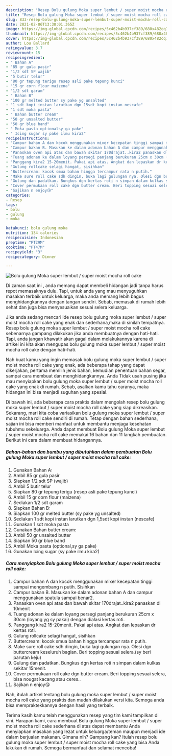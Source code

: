 ```yaml
---
description: "Resep Bolu gulung Moka super lembut / super moist mocha roll cake yang nikmat dan Mudah Dibuat"
title: "Resep Bolu gulung Moka super lembut / super moist mocha roll cake yang nikmat dan Mudah Dibuat"
slug: 833-resep-bolu-gulung-moka-super-lembut-super-moist-mocha-roll-cake-yang-nikmat-dan-mudah-dibuat
date: 2021-02-06T13:30:01.365Z
image: https://img-global.cpcdn.com/recipes/5c462b4b937cf389/680x482cq70/bolu-gulung-moka-super-lembut-super-moist-mocha-roll-cake-foto-resep-utama.jpg
thumbnail: https://img-global.cpcdn.com/recipes/5c462b4b937cf389/680x482cq70/bolu-gulung-moka-super-lembut-super-moist-mocha-roll-cake-foto-resep-utama.jpg
cover: https://img-global.cpcdn.com/recipes/5c462b4b937cf389/680x482cq70/bolu-gulung-moka-super-lembut-super-moist-mocha-roll-cake-foto-resep-utama.jpg
author: Lou Ballard
ratingvalue: 3.7
reviewcount: 15
recipeingredient:
- " Bahan A"
- "85 gr gula pasir"
- "1/2 sdt SP wajib"
- "5 butir telur"
- "80 gr tepung terigu resep asli pake tepung kunci"
- "15 gr corn flour maizena"
- "1/2 sdt garam"
- " Bahan B"
- "100 gr melted butter sy pake yg unsalted"
- "1 sdt kopi instan larutkan dgn 15sdt kopi instan nescafe"
- "1 sdt moka pasta"
- " Bahan butter cream"
- "50 gr unsalted butter"
- "50 gr blue band"
- " Moka pasta optionalsy ga pake"
- " Icing sugar sy pake ilmu kira2"
recipeinstructions:
- "Campur bahan A dan kocok menggunakan mixer kecepatan tinggi sampai mengembang n putih. Sisihkan"
- "Campur bakan B. Masukan ke dalam adonan bahan A dan campur menggunakan spatula sampai benar2."
- "Panaskan oven api atas dan bawah skitar 170drajat..kira2 panaskan dl 10menit"
- "Tuang adonan ke dalam loyang persegi panjang berukuran 25cm x 30cm (loyang yg sy pakai) dengan dialasi kertas roti."
- "Panggang kira2 15-20menit. Pakai api atas. Angkat dan lepaskan dr kertas roti."
- "Gulung rollcake selagi hangat, sisihkan"
- "Buttercream: kocok smua bahan hingga tercampur rata n putih."
- "Make sure roll cake sdh dingin, buka lagi gulungan nya. Olesi dgn buttercream keseluruh bagian. Beri topping sesuai selera.(sy beri parutan keju)"
- "Gulung dan padatkan. Bungkus dgn kertas roti n simpan dalam kulkas sekitar 15menit."
- "Cover permukaan roll cake dgn butter cream. Beri topping sesuai selera, bisa nougat kacang atau ceres.."
- "Sajikan n enjoy😘"
categories:
- Resep
tags:
- bolu
- gulung
- moka

katakunci: bolu gulung moka 
nutrition: 134 calories
recipecuisine: Indonesian
preptime: "PT29M"
cooktime: "PT47M"
recipeyield: "3"
recipecategory: Dinner

---
```



![Bolu gulung Moka super lembut / super moist mocha roll cake](https://img-global.cpcdn.com/recipes/5c462b4b937cf389/680x482cq70/bolu-gulung-moka-super-lembut-super-moist-mocha-roll-cake-foto-resep-utama.jpg)

Di zaman  saat ini , anda memang dapat membeli hidangan jadi tanpa harus repot memasaknya dulu. Tapi, untuk anda yang mau menyuguhkan masakan terbaik untuk keluarga, maka anda memang lebih bagus menghidangkannya dengan tangan sendiri. Sebab, memasak di rumah lebih sehat dan juga bisa menyesuaikan sesuai selera keluarga.

Jika anda sedang mencari ide resep bolu gulung moka super lembut / super moist mocha roll cake yang enak dan sederhana,maka di sinilah tempatnya. Resep bolu gulung moka super lembut / super moist mocha roll cake  sebenarnya gampang dilakukan jika anda membuatnya dengan hati-hati. Tapi, anda jangan khawatir akan gagal dalam melakukannya 
karena di artikel ini kita akan mengupas bolu gulung moka super lembut / super moist mocha roll cake dengan hati-hati.  



Nah buat kamu yang ingin memasak bolu gulung moka super lembut / super moist mocha roll cake yang enak, ada beberapa tahap yang dapat dikerjakan, pertama memilih jenis bahan, kemudian penentuan bahan segar, sampai cara membuat dan menghidangkannya. Anda Tidak usah pusing jika mau menyiapkan bolu gulung moka super lembut / super moist mocha roll cake yang enak di rumah. Sebab, asalkan kamu  tahu caranya, maka hidangan ini bisa menjadi suguhan yang spesial.

Di bawah ini, ada beberapa cara praktis  dalam mengolah resep bolu gulung moka super lembut / super moist mocha roll cake yang siap dikreasikan. Sekarang, mari kita coba variasikan bolu gulung moka super lembut / super moist mocha roll cake sendiri di rumah. Tetap dengan bahan sederhana, sajian ini bisa memberi manfaat untuk membantu menjaga kesehatan tubuhmu sekeluarga. Anda dapat membuat Bolu gulung Moka super lembut / super moist mocha roll cake memakai 16 bahan dan 11 langkah pembuatan. Berikut ini cara dalam membuat hidangannya.

<!--inarticleads1-->

##### Bahan-bahan dan bumbu yang dibutuhkan dalam pembuatan Bolu gulung Moka super lembut / super moist mocha roll cake:

1. Gunakan  Bahan A:
1. Ambil 85 gr gula pasir
1. Siapkan 1/2 sdt SP (wajib)
1. Ambil 5 butir telur
1. Siapkan 80 gr tepung terigu (resep asli pake tepung kunci)
1. Ambil 15 gr corn flour (maizena)
1. Sediakan 1/2 sdt garam
1. Siapkan  Bahan B:
1. Siapkan 100 gr melted butter (sy pake yg unsalted)
1. Sediakan 1 sdt kopi instan larutkan dgn 1,5sdt kopi instan (nescafe)
1. Gunakan 1 sdt moka pasta
1. Gunakan  Bahan butter cream:
1. Ambil 50 gr unsalted butter
1. Siapkan 50 gr blue band
1. Ambil  Moka pasta (optional,sy ga pake)
1. Gunakan  Icing sugar (sy pake ilmu kira2)




<!--inarticleads2-->

##### Cara menyiapkan Bolu gulung Moka super lembut / super moist mocha roll cake:

1. Campur bahan A dan kocok menggunakan mixer kecepatan tinggi sampai mengembang n putih. Sisihkan
1. Campur bakan B. Masukan ke dalam adonan bahan A dan campur menggunakan spatula sampai benar2.
1. Panaskan oven api atas dan bawah skitar 170drajat..kira2 panaskan dl 10menit
1. Tuang adonan ke dalam loyang persegi panjang berukuran 25cm x 30cm (loyang yg sy pakai) dengan dialasi kertas roti.
1. Panggang kira2 15-20menit. Pakai api atas. Angkat dan lepaskan dr kertas roti.
1. Gulung rollcake selagi hangat, sisihkan
1. Buttercream: kocok smua bahan hingga tercampur rata n putih.
1. Make sure roll cake sdh dingin, buka lagi gulungan nya. Olesi dgn buttercream keseluruh bagian. Beri topping sesuai selera.(sy beri parutan keju)
1. Gulung dan padatkan. Bungkus dgn kertas roti n simpan dalam kulkas sekitar 15menit.
1. Cover permukaan roll cake dgn butter cream. Beri topping sesuai selera, bisa nougat kacang atau ceres..
1. Sajikan n enjoy😘




Nah, itulah artikel tentang  bolu gulung moka super lembut / super moist mocha roll cake  yang praktis dan mudah dilakukan versi kita. Semoga anda bisa mempraktekkannya dengan hasil yang terbaik. 

Terima kasih kamu telah menggunakan resep yang tim kami tampilkan di sini. Harapan kami, cara membuat  Bolu gulung Moka super lembut / super moist mocha roll cake sederhana di atas dapat membantu Anda menyiapkan masakan yang lezat untuk keluarga/teman maupun menjadi ide dalam berjualan makanan. Gimana nih? Gampang kan? Itulah resep bolu gulung moka super lembut / super moist mocha roll cake yang bisa Anda lakukan di rumah. Semoga bermanfaat dan selamat mencoba!

